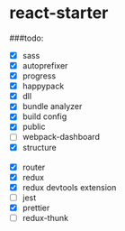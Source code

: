 # react-starter

###todo:

- [x] sass
- [x] autoprefixer
- [x] progress
- [x] happypack
- [x] dll
- [x] bundle analyzer
- [x] build config
- [x] public
- [ ] webpack-dashboard
- [x] structure<br><br>
- [x] router
- [x] redux
- [x] redux devtools extension
- [ ] jest
- [x] prettier
- [ ] redux-thunk
